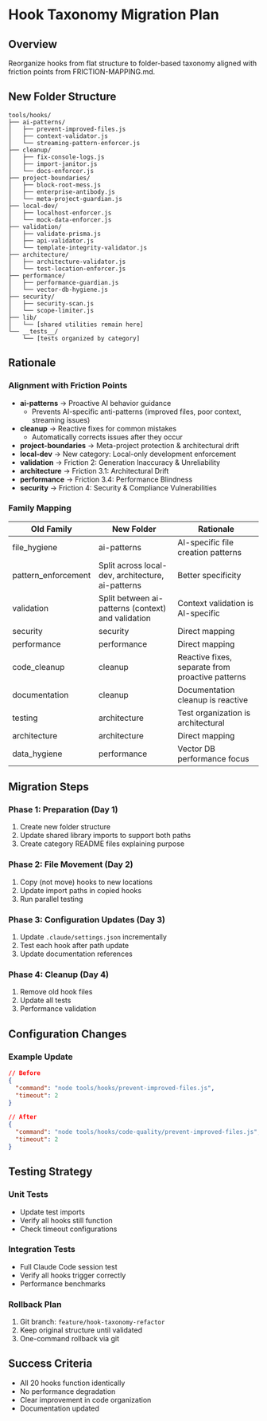 # Hook Taxonomy Migration Plan

## Overview

Reorganize hooks from flat structure to folder-based taxonomy aligned with friction points from FRICTION-MAPPING.md.

## New Folder Structure

```
tools/hooks/
├── ai-patterns/
│   ├── prevent-improved-files.js
│   ├── context-validator.js
│   └── streaming-pattern-enforcer.js
├── cleanup/
│   ├── fix-console-logs.js
│   ├── import-janitor.js
│   └── docs-enforcer.js
├── project-boundaries/
│   ├── block-root-mess.js
│   ├── enterprise-antibody.js
│   └── meta-project-guardian.js
├── local-dev/
│   ├── localhost-enforcer.js
│   └── mock-data-enforcer.js
├── validation/
│   ├── validate-prisma.js
│   ├── api-validator.js
│   └── template-integrity-validator.js
├── architecture/
│   ├── architecture-validator.js
│   └── test-location-enforcer.js
├── performance/
│   ├── performance-guardian.js
│   └── vector-db-hygiene.js
├── security/
│   ├── security-scan.js
│   └── scope-limiter.js
├── lib/
│   └── [shared utilities remain here]
└── __tests__/
    └── [tests organized by category]
```

## Rationale

### Alignment with Friction Points

- **ai-patterns** → Proactive AI behavior guidance
  - Prevents AI-specific anti-patterns (improved files, poor context, streaming issues)
- **cleanup** → Reactive fixes for common mistakes
  - Automatically corrects issues after they occur
- **project-boundaries** → Meta-project protection & architectural drift
- **local-dev** → New category: Local-only development enforcement
- **validation** → Friction 2: Generation Inaccuracy & Unreliability
- **architecture** → Friction 3.1: Architectural Drift
- **performance** → Friction 3.4: Performance Blindness
- **security** → Friction 4: Security & Compliance Vulnerabilities

### Family Mapping

| Old Family          | New Folder                                         | Rationale                                        |
| ------------------- | -------------------------------------------------- | ------------------------------------------------ |
| file_hygiene        | ai-patterns                                        | AI-specific file creation patterns               |
| pattern_enforcement | Split across local-dev, architecture, ai-patterns  | Better specificity                               |
| validation          | Split between ai-patterns (context) and validation | Context validation is AI-specific                |
| security            | security                                           | Direct mapping                                   |
| performance         | performance                                        | Direct mapping                                   |
| code_cleanup        | cleanup                                            | Reactive fixes, separate from proactive patterns |
| documentation       | cleanup                                            | Documentation cleanup is reactive                |
| testing             | architecture                                       | Test organization is architectural               |
| architecture        | architecture                                       | Direct mapping                                   |
| data_hygiene        | performance                                        | Vector DB performance focus                      |

## Migration Steps

### Phase 1: Preparation (Day 1)

1. Create new folder structure
2. Update shared library imports to support both paths
3. Create category README files explaining purpose

### Phase 2: File Movement (Day 2)

1. Copy (not move) hooks to new locations
2. Update import paths in copied hooks
3. Run parallel testing

### Phase 3: Configuration Updates (Day 3)

1. Update `.claude/settings.json` incrementally
2. Test each hook after path update
3. Update documentation references

### Phase 4: Cleanup (Day 4)

1. Remove old hook files
2. Update all tests
3. Performance validation

## Configuration Changes

### Example Update

```json
// Before
{
  "command": "node tools/hooks/prevent-improved-files.js",
  "timeout": 2
}

// After
{
  "command": "node tools/hooks/code-quality/prevent-improved-files.js",
  "timeout": 2
}
```

## Testing Strategy

### Unit Tests

- Update test imports
- Verify all hooks still function
- Check timeout configurations

### Integration Tests

- Full Claude Code session test
- Verify all hooks trigger correctly
- Performance benchmarks

### Rollback Plan

1. Git branch: `feature/hook-taxonomy-refactor`
2. Keep original structure until validated
3. One-command rollback via git

## Success Criteria

- All 20 hooks function identically
- No performance degradation
- Clear improvement in code organization
- Documentation updated
